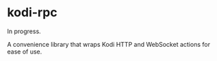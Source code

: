 # kodi-rpc

In progress.

A convenience library that wraps Kodi HTTP and WebSocket actions for ease of
use.
